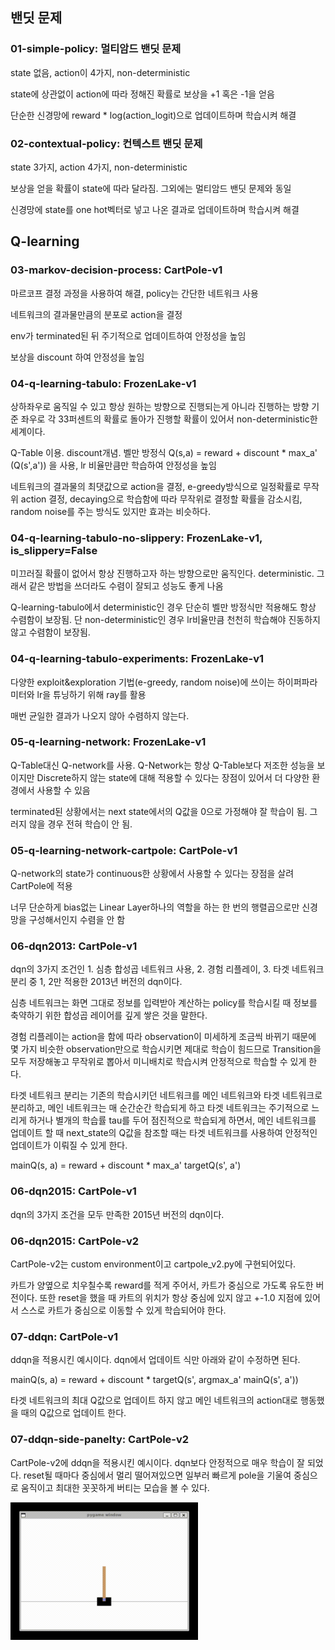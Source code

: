
## 밴딧 문제

### 01-simple-policy: 멀티암드 밴딧 문제

state 없음, action이 4가지, non-deterministic

state에 상관없이 action에 따라 정해진 확률로 보상을 +1 혹은 -1을 얻음

단순한 신경망에 reward * log(action_logit)으로 업데이트하며 학습시켜 해결

### 02-contextual-policy: 컨텍스트 밴딧 문제

state 3가지, action 4가지, non-deterministic

보상을 얻을 확률이 state에 따라 달라짐. 그외에는 멀티암드 밴딧 문제와 동일

신경망에 state를 one hot벡터로 넣고 나온 결과로 업데이트하며 학습시켜 해결

## Q-learning

### 03-markov-decision-process: CartPole-v1

마르코프 결정 과정을 사용하여 해결, policy는 간단한 네트워크 사용

네트워크의 결과물만큼의 분포로 action을 결정

env가 terminated된 뒤 주기적으로 업데이트하여 안정성을 높임

보상을 discount 하여 안정성을 높임

### 04-q-learning-tabulo: FrozenLake-v1

상하좌우로 움직일 수 있고 항상 원하는 방향으로 진행되는게 아니라 진행하는 방향 기준 좌우로 각 33퍼센트의 확률로 돌아가 진행할 확률이 있어서 non-deterministic한 세계이다.

Q-Table 이용. discount개념. 벨만 방정식 Q(s,a) = reward + discount * max_a' (Q(s',a')) 을 사용, lr 비율만큼만 학습하여 안정성을 높임

네트워크의 결과물의 최댓값으로 action을 결정, e-greedy방식으로 일정확률로 무작위 action 결정, decaying으로 학습함에 따라 무작위로 결정할 확률을 감소시킴, random noise를 주는 방식도 있지만 효과는 비슷하다.

### 04-q-learning-tabulo-no-slippery: FrozenLake-v1, is_slippery=False

미끄러질 확률이 없어서 항상 진행하고자 하는 방향으로만 움직인다. deterministic. 그래서 같은 방법을 쓰더라도 수렴이 잘되고 성능도 좋게 나옴

Q-learning-tabulo에서 deterministic인 경우 단순히 벨만 방정식만 적용해도 항상 수렴함이 보장됨. 단 non-deterministic인 경우 lr비율만큼 천천히 학습해야 진동하지 않고 수렴함이 보장됨.

### 04-q-learning-tabulo-experiments: FrozenLake-v1

다양한 exploit&exploration 기법(e-greedy, random noise)에 쓰이는 하이퍼파라미터와 lr을 튜닝하기 위해 ray를 활용

매번 균일한 결과가 나오지 않아 수렴하지 않는다.

### 05-q-learning-network: FrozenLake-v1

Q-Table대신 Q-network를 사용. Q-Network는 항상 Q-Table보다 저조한 성능을 보이지만 Discrete하지 않는 state에 대해 적용할 수 있다는 장점이 있어서 더 다양한 환경에서 사용할 수 있음

terminated된 상황에서는 next state에서의 Q값을 0으로 가정해야 잘 학습이 됨. 그러지 않을 경우 전혀 학습이 안 됨.

### 05-q-learning-network-cartpole: CartPole-v1

Q-network의 state가 continuous한 상황에서 사용할 수 있다는 장점을 살려 CartPole에 적용

너무 단순하게 bias없는 Linear Layer하나의 역할을 하는 한 번의 행렬곱으로만 신경망을 구성해서인지 수렴을 안 함

### 06-dqn2013: CartPole-v1

dqn의 3가지 조건인 1. 심층 합성곱 네트워크 사용, 2. 경험 리플레이, 3. 타겟 네트워크 분리 중 1, 2만 적용한 2013년 버전의 dqn이다.

심층 네트워크는 화면 그대로 정보를 입력받아 계산하는 policy를 학습시킬 때 정보를 축약하기 위한 합성곱 레이어를 깊게 쌓은 것을 말한다.

경험 리플레이는 action을 함에 따라 observation이 미세하게 조금씩 바뀌기 때문에 몇 가지 비슷한 observation만으로 학습시키면 제대로 학습이 힘드므로 Transition을 모두 저장해놓고 무작위로 뽑아서 미니배치로 학습시켜 안정적으로 학습할 수 있게 한다.

타겟 네트워크 분리는 기존의 학습시키던 네트워크를 메인 네트워크와 타겟 네트워크로 분리하고, 메인 네트워크는 매 순간순간 학습되게 하고 타겟 네트워크는 주기적으로 느리게 하거나 별개의 학습률 tau를 두어 점진적으로 학습되게 하면서, 메인 네트워크를 업데이트 할 때 next_state의 Q값을 참조할 때는 타겟 네트워크를 사용하여 안정적인 업데이트가 이뤄질 수 있게 한다.

mainQ(s, a) = reward + discount * max_a' targetQ(s', a')

### 06-dqn2015: CartPole-v1

dqn의 3가지 조건을 모두 만족한 2015년 버전의 dqn이다.

### 06-dqn2015: CartPole-v2

CartPole-v2는 custom environment이고 cartpole_v2.py에 구현되어있다.

카트가 양옆으로 치우칠수록 reward를 적게 주어서, 카트가 중심으로 가도록 유도한 버전이다. 또한 reset을 했을 때 카트의 위치가 항상 중심에 있지 않고 +-1.0 지점에 있어서 스스로 카트가 중심으로 이동할 수 있게 학습되어야 한다.

### 07-ddqn: CartPole-v1

ddqn을 적용시킨 예시이다. dqn에서 업데이트 식만 아래와 같이 수정하면 된다.

mainQ(s, a) = reward + discount * targetQ(s', argmax_a' mainQ(s', a'))

타겟 네트워크의 최대 Q값으로 업데이트 하지 않고 메인 네트워크의 action대로 행동했을 때의 Q값으로 업데이트 한다.

### 07-ddqn-side-panelty: CartPole-v2

CartPole-v2에 ddqn을 적용시킨 예시이다. dqn보다 안정적으로 매우 학습이 잘 되었다. reset될 때마다 중심에서 멀리 떨어져있으면 일부러 빠르게 pole을 기울여 중심으로 움직이고 최대한 꼿꼿하게 버티는 모습을 볼 수 있다.

<img src="figure/ddqn-side-panelty-result.gif" alt="drawing" width="300"/>